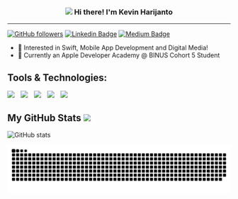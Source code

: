 <!-- Heading -->
<h3 align="center"><img src = "https://raw.githubusercontent.com/MartinHeinz/MartinHeinz/master/wave.gif" width = 30px> Hi there! I'm Kevin Harijanto</h3>

 <!-- About section -->
---

[![GitHub followers](https://img.shields.io/github/followers/kevinharijanto?style=social)](https://www.github.com/kevinharijanto)
[![Linkedin Badge](https://img.shields.io/badge/-kevinharijanto-blue?style=flat-square&logo=Linkedin&logoColor=white&link=https://www.linkedin.com/in/kevin-harijanto/)](https://www.linkedin.com/in/kevin-harijanto/)
[![Medium Badge](https://img.shields.io/badge/-kevinharijanto-black?style=flat-square&logo=Medium&logoColor=white&link=https://medium.com/@kvnhr7)](https://medium.com/@kvnhr7)

- 👀 Interested in Swift, Mobile App Development and Digital Media!
- 🌱 Currently an Apple Developer Academy @ BINUS Cohort 5 Student

## Tools & Technologies:

<div style="white-space:nowrap;">
    <img height="35" style="padding-right: 10px" src="https://cdn.jsdelivr.net/gh/devicons/devicon/icons/swift/swift-original.svg" />
    <img height="35" style="padding-right: 10px" src="https://cdn.jsdelivr.net/gh/devicons/devicon/icons/python/python-original.svg" />
    <img height="35" style="padding-right: 10px" src="https://cdn.jsdelivr.net/gh/devicons/devicon/icons/xcode/xcode-original.svg" />
    <img height="35" style="padding-right: 10px" src="https://cdn.jsdelivr.net/gh/devicons/devicon/icons/firebase/firebase-plain.svg" />
    <img height="35" style="padding-right: 10px" src="https://cdn.jsdelivr.net/gh/devicons/devicon/icons/figma/figma-original.svg" />
</div>

 ##  My GitHub Stats <img src = "https://i.pinimg.com/originals/65/c4/f4/65c4f452571be1261e9c623f7da488ac.gif" width = 35px> 

![GitHub stats](https://github-readme-stats.vercel.app/api?username=kevinharijanto&show_icons=true&count_private=true&theme=tokyonight)
 <!-- 
[![GitHub Streak](http://github-readme-streak-stats.herokuapp.com?user=kevinharijanto&theme=vue-dark)](https://git.io/streak-stats)
-->

 <p align="center">
  <img src="https://github.com/DHANOLA/DHANOLA/raw/output/github-contribution-grid-snake.svg" alt="snake"></center>
</p>
